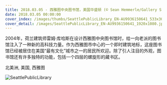 ```yaml
---
title: 2018.03.05 - 西雅图中央图书馆，美国华盛顿 (© Sean Hemmerle/Gallery Stock)
date: 2018.03.05 00:00:00
cover_index: /images/thumbs/SeattlePublicLibrary_EN-AU9936150641_533x300.jpg
cover_detail: /images/SeattlePublicLibrary_EN-AU9936150641_1920x1080.jpg
---
```


2004年，荷兰建筑师雷姆·库哈斯在设计西雅图中央图书馆时，给一向老派的图书馆注入了一种新的高科技力量。作为西雅图市中心的一个即时建筑地标，这座图书馆已经被居住在美国“最有文化”城市之一的居民所欢迎。除了引人注目的外观，图书馆还有许多独特的功能，包括一个四层的螺旋形的藏书区。

北美洲, 美国, 西雅图

![SeattlePublicLibrary](/images/SeattlePublicLibrary_EN-AU9936150641_1920x1080.jpg)
